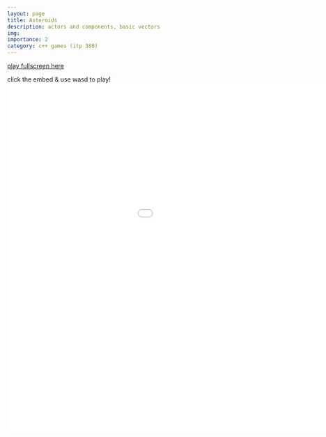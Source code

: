 ```yaml
---
layout: page
title: Asteroids
description: actors and components, basic vectors
img:
importance: 2
category: c++ games (itp 380)
---
```


<a href="../../games/asteroids.html" target="_blank">play fullscreen here</a>

click the embed & use wasd to play!
<embed type="text/html" src="../../games/asteroids.html"  width="1200" height="800">
